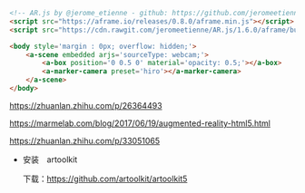 ```html
<!-- AR.js by @jerome_etienne - github: https://github.com/jeromeetienne/ar.js - info: https://medium.com/arjs/augmented-reality-in-10-lines-of-html-4e193ea9fdbf -->
<script src="https://aframe.io/releases/0.8.0/aframe.min.js"></script>
<script src="https://cdn.rawgit.com/jeromeetienne/AR.js/1.6.0/aframe/build/aframe-ar.js"></script>

<body style='margin : 0px; overflow: hidden;'>
	<a-scene embedded arjs='sourceType: webcam;'>
		<a-box position='0 0.5 0' material='opacity: 0.5;'></a-box>
		<a-marker-camera preset='hiro'></a-marker-camera>
	</a-scene>
</body>
```

https://zhuanlan.zhihu.com/p/26364493

https://marmelab.com/blog/2017/06/19/augmented-reality-html5.html

https://zhuanlan.zhihu.com/p/33051065

- 安装　artoolkit

  下载：https://github.com/artoolkit/artoolkit5

  ​